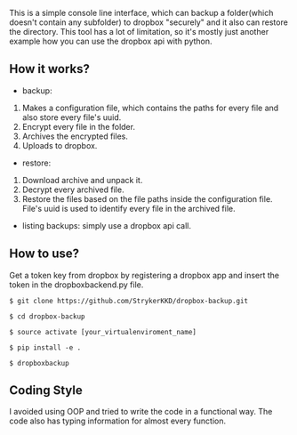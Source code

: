 This is a simple console line interface, which can backup a folder(which doesn't contain any subfolder) to dropbox "securely" and it also can restore the directory. This tool has a lot of limitation, so it's mostly just another example how you can use the dropbox api with python.

## How it works?
 * backup:
1. Makes a configuration file, which contains the paths for every file and also store every file's uuid.
2. Encrypt every file in the folder.
3. Archives the encrypted files.
4. Uploads to dropbox.

 * restore:
1. Download archive and unpack it.
2. Decrypt every archived file.
3. Restore the files based on the file paths inside the configuration file. File's uuid is used to identify every file in the archived file.

* listing backups: simply use a dropbox api call.

## How to use?

Get a token key from dropbox by registering a dropbox app and insert the token in the dropboxbackend.py file.
``` 
$ git clone https://github.com/StrykerKKD/dropbox-backup.git

$ cd dropbox-backup

$ source activate [your_virtualenviroment_name]

$ pip install -e . 

$ dropboxbackup
```

## Coding Style
I avoided using OOP and tried to write the code in a functional way. The code also has typing information for almost every function.

